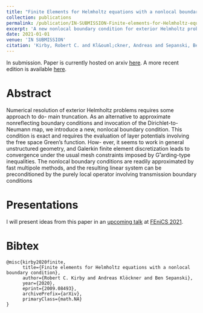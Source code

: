 ```yaml
---
title: "Finite Elements for Helmholtz equations with a nonlocal boundary condition"
collection: publications
permalink: /publication/IN-SUBMISSION-Finite-elements-for-Helmholtz-equations-with-a-nonlocal-boundary-condition
excerpt: 'A new nonlocal boundary condition for exterior Helmholtz problems along with the software infrastructure to express these boundary conditions in Unified Form Language'
date: 2021-01-01
venue: 'IN SUBMISSION'
citation: 'Kirby, Robert C. and Kl&ouml;ckner, Andreas and Sepanski, Benjamin. &quot;Finite elements for Helmholtz equations with a nonlocal boundary condition.&quot; <i>In Submission</i>.'
---
```


In submission. Paper is currently hosted on arxiv [here](https://arxiv.org/abs/2009.08493). A more recent edition is available [here](../files/IN-SUBMISSION-Finite-elements-for-Helmholtz-equations-with-a-nonlocal-boundary-condition.pdf).

# Abstract

Numerical resolution of exterior Helmholtz problems requires some approach to do- main truncation. As an alternative to approximate nonreflecting boundary conditions and invocation of the Dirichlet-to-Neumann map, we introduce a new, nonlocal boundary condition. This condition is exact and requires the evaluation of layer potentials involving the free space Green’s function. How- ever, it seems to work in general unstructured geometry, and Galerkin finite element discretization leads to convergence under the usual mesh constraints imposed by G˚arding-type inequalities. The nonlocal boundary conditions are readily approximated by fast multipole methods, and the resulting linear system can be preconditioned by the purely local operator involving transmission boundary conditions

# Presentations

I will present ideas from this paper in an [upcoming talk](../talks/2021-03-25-Nonlocal-UFL-Finite-elements-for-Helmholtz-equations-with-a-nonlocal-boundary-condition) at [FEniCS 2021](https://fenics2021.com/).

# Bibtex

```
@misc{kirby2020finite,
      title={Finite elements for Helmholtz equations with a nonlocal boundary condition}, 
      author={Robert C. Kirby and Andreas Klöckner and Ben Sepanski},
      year={2020},
      eprint={2009.08493},
      archivePrefix={arXiv},
      primaryClass={math.NA}
}
```
